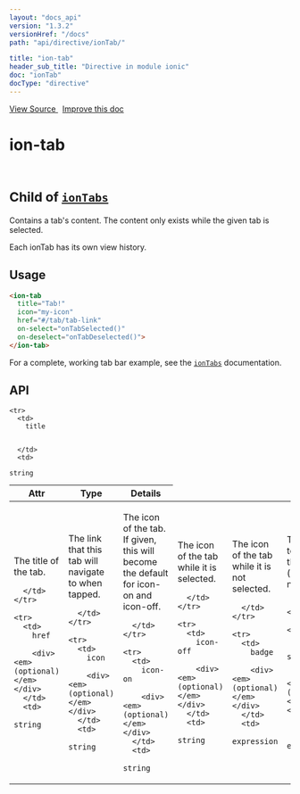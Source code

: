 ```yaml
---
layout: "docs_api"
version: "1.3.2"
versionHref: "/docs"
path: "api/directive/ionTab/"

title: "ion-tab"
header_sub_title: "Directive in module ionic"
doc: "ionTab"
docType: "directive"
---
```


<div class="improve-docs">
<a href='http://github.com/driftyco/ionic/tree/1.x/js/angular/directive/tab.js#L1'>
View Source
</a>
&nbsp;
<a href='http://github.com/driftyco/ionic/edit/1.x/js/angular/directive/tab.js#L1'>
Improve this doc
</a>
</div>




<h1 class="api-title">

ion-tab


<br />
<small>
Child of <a href="/docs/api/directive/ionTabs/"><code>ionTabs</code></a>
</small>


</h1>





Contains a tab's content.  The content only exists while the given tab is selected.

Each ionTab has its own view history.









<h2 id="usage">Usage</h2>

```html
<ion-tab
  title="Tab!"
  icon="my-icon"
  href="#/tab/tab-link"
  on-select="onTabSelected()"
  on-deselect="onTabDeselected()">
</ion-tab>
```
For a complete, working tab bar example, see the <a href="/docs/api/directive/ionTabs/"><code>ionTabs</code></a> documentation.


<h2 id="api" style="clear:both;">API</h2>

<table class="table" style="margin:0;">
  <thead>
    <tr>
      <th>Attr</th>
      <th>Type</th>
      <th>Details</th>
    </tr>
  </thead>
  <tbody>
    
    <tr>
      <td>
        title
        
        
      </td>
      <td>
        
  <code>string</code>
      </td>
      <td>
        <p>The title of the tab.</p>

        
      </td>
    </tr>
    
    <tr>
      <td>
        href
        
        <div><em>(optional)</em></div>
      </td>
      <td>
        
  <code>string</code>
      </td>
      <td>
        <p>The link that this tab will navigate to when tapped.</p>

        
      </td>
    </tr>
    
    <tr>
      <td>
        icon
        
        <div><em>(optional)</em></div>
      </td>
      <td>
        
  <code>string</code>
      </td>
      <td>
        <p>The icon of the tab. If given, this will become the default for icon-on and icon-off.</p>

        
      </td>
    </tr>
    
    <tr>
      <td>
        icon-on
        
        <div><em>(optional)</em></div>
      </td>
      <td>
        
  <code>string</code>
      </td>
      <td>
        <p>The icon of the tab while it is selected.</p>

        
      </td>
    </tr>
    
    <tr>
      <td>
        icon-off
        
        <div><em>(optional)</em></div>
      </td>
      <td>
        
  <code>string</code>
      </td>
      <td>
        <p>The icon of the tab while it is not selected.</p>

        
      </td>
    </tr>
    
    <tr>
      <td>
        badge
        
        <div><em>(optional)</em></div>
      </td>
      <td>
        
  <code>expression</code>
      </td>
      <td>
        <p>The badge to put on this tab (usually a number).</p>

        
      </td>
    </tr>
    
    <tr>
      <td>
        badge-style
        
        <div><em>(optional)</em></div>
      </td>
      <td>
        
  <code>expression</code>
      </td>
      <td>
        <p>The style of badge to put on this tab (eg: badge-positive).</p>

        
      </td>
    </tr>
    
    <tr>
      <td>
        on-select
        
        <div><em>(optional)</em></div>
      </td>
      <td>
        
  <code>expression</code>
      </td>
      <td>
        <p>Called when this tab is selected.</p>

        
      </td>
    </tr>
    
    <tr>
      <td>
        on-deselect
        
        <div><em>(optional)</em></div>
      </td>
      <td>
        
  <code>expression</code>
      </td>
      <td>
        <p>Called when this tab is deselected.</p>

        
      </td>
    </tr>
    
    <tr>
      <td>
        ng-click
        
        <div><em>(optional)</em></div>
      </td>
      <td>
        
  <code>expression</code>
      </td>
      <td>
        <p>By default, the tab will be selected on click. If ngClick is set, it will not.  You can explicitly switch tabs using <a href="/docs/api/service/$ionicTabsDelegate/#select">$ionicTabsDelegate.select()</a>.</p>

        
      </td>
    </tr>
    
    <tr>
      <td>
        hidden
        
        <div><em>(optional)</em></div>
      </td>
      <td>
        
  <code>expression</code>
      </td>
      <td>
        <p>Whether the tab is to be hidden or not.</p>

        
      </td>
    </tr>
    
    <tr>
      <td>
        disabled
        
        <div><em>(optional)</em></div>
      </td>
      <td>
        
  <code>expression</code>
      </td>
      <td>
        <p>Whether the tab is to be disabled or not.</p>

        
      </td>
    </tr>
    
  </tbody>
</table>









